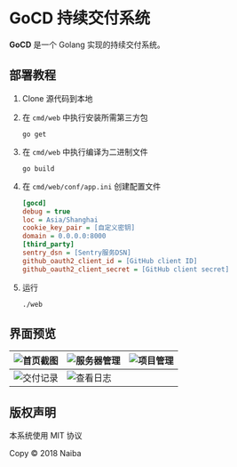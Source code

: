 # GoCD 持续交付系统

**GoCD** 是一个 Golang 实现的持续交付系统。

## 部署教程

1. Clone 源代码到本地

2. 在 `cmd/web` 中执行安装所需第三方包

   ```shell
   go get
   ```

3. 在 `cmd/web` 中执行编译为二进制文件

   ```shell
   go build
   ```

4. 在 `cmd/web/conf/app.ini` 创建配置文件

   ```ini
   [gocd]
   debug = true
   loc = Asia/Shanghai
   cookie_key_pair = [自定义密钥]
   domain = 0.0.0.0:8000
   [third_party]
   sentry_dsn = [Sentry服务DSN]
   github_oauth2_client_id = [GitHub client ID]
   github_oauth2_client_secret = [GitHub client secret]
   ```

5. 运行

   ```shell
   ./web
   ```

## 界面预览

| ![首页截图](https://git.cm/naiba/GoCD/raw/master/README/首页截图.png) | ![服务器管理](https://git.cm/naiba/GoCD/raw/master/README/服务器管理.png) | ![项目管理](https://git.cm/naiba/GoCD/raw/master/README/项目管理.png) |
| ------------------------------------------------------------ | ------------------------------------------------------------ | ------------------------------------------------------------ |
| ![交付记录](https://git.cm/naiba/GoCD/raw/master/README/交付记录.png) | ![查看日志](https://git.cm/naiba/GoCD/raw/master/README/查看日志.png) |                                                              |

## 版权声明

本系统使用 MIT 协议

Copy &copy; 2018 Naiba